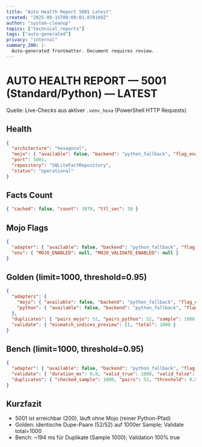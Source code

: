 ```yaml
---
title: "Auto Health Report 5001 Latest"
created: "2025-09-15T00:08:01.078169Z"
author: "system-cleanup"
topics: ["technical_reports"]
tags: ["auto-generated"]
privacy: "internal"
summary_200: |-
  Auto-generated frontmatter. Document requires review.
---
```


# AUTO HEALTH REPORT — 5001 (Standard/Python) — LATEST

Quelle: Live-Checks aus aktiver `.venv_hexa` (PowerShell HTTP Requests)

## Health
```json
{
  "architecture": "hexagonal",
  "mojo": { "available": false, "backend": "python_fallback", "flag_enabled": false },
  "port": 5001,
  "repository": "SQLiteFactRepository",
  "status": "operational"
}
```

## Facts Count
```json
{ "cached": false, "count": 3879, "ttl_sec": 30 }
```

## Mojo Flags
```json
{
  "adapter": { "available": false, "backend": "python_fallback", "flag_enabled": false },
  "env": { "MOJO_ENABLED": null, "MOJO_VALIDATE_ENABLED": null }
}
```

## Golden (limit=1000, threshold=0.95)
```json
{
  "adapters": {
    "mojo": { "available": false, "backend": "python_fallback", "flag_enabled": false },
    "python": { "available": false, "backend": "python_fallback", "flag_enabled": false }
  },
  "duplicates": { "pairs_mojo": 52, "pairs_python": 52, "sample": 1000, "threshold": 0.95 },
  "validate": { "mismatch_indices_preview": [], "total": 1000 }
}
```

## Bench (limit=1000, threshold=0.95)
```json
{
  "adapter": { "available": false, "backend": "python_fallback", "flag_enabled": false },
  "validate": { "duration_ms": 0.0, "valid_true": 1000, "valid_false": 0 },
  "duplicates": { "checked_sample": 1000, "pairs": 52, "threshold": 0.95, "duration_ms": 194.0863 }
}
```

## Kurzfazit
- 5001 ist erreichbar (200), läuft ohne Mojo (reiner Python-Pfad)
- Golden: identische Dupe-Paare (52/52) auf 1000er Sample; Validate total=1000
- Bench: ~194 ms für Duplikate (Sample 1000); Validation 100% true


